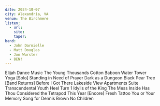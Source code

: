 ```yaml
---
date: 2024-10-07
city: Alexandria, VA
venue: The Birchmere
listen:
  - url: 
    site: 
    taper: 
band:
  - John Darnielle
  - Matt Douglas
  - Jon Wurster
  - BEN!
---
```

Elijah
Dance Music
The Young Thousands
Cotton
Baboon
Water Tower
Yoga
[Solo]
Standing in Need of Prayer
Dark as a Dungeon
Black Pear Tree
[Band Returns]
Before I Got There
Lakeside View Apartments Suite
Transcendental Youth
Heel Turn 1
Idylls of the King
The Mess Inside
Has Thou Considered the Tetrapod
This Year
[Encore]
Fresh Tattoo
You or Your Memory
Song for Dennis Brown
No Children
